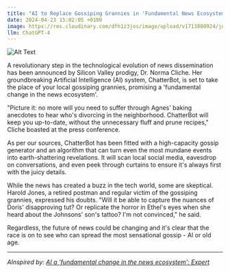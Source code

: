 ```yaml
---
title: "AI to Replace Gossiping Grannies in 'Fundamental News Ecosystem' Change, Says Expert"
date: 2024-04-23 15:02:05 +0100
image: https://res.cloudinary.com/dfh1z3jos/image/upload/v1713880924/jds28t02yxkvdw9dkhmo.png
llm: ChatGPT-4
---
```

![Alt Text](https://res.cloudinary.com/dfh1z3jos/image/upload/v1713880924/jds28t02yxkvdw9dkhmo.png "A group of elderly women sitting on a park bench, gossiping and gesturing dramatically, while a sleek, modern AI robot stands nearby, holding a tablet and wearing a 'Gossiping Granny' apron. The robot looks confidently at the camera, while the grannies look shocked and outraged, photographic style")


A revolutionary step in the technological evolution of news dissemination has been announced by Silicon Valley prodigy, Dr. Norma Cliche. Her groundbreaking Artificial Intelligence (AI) system, ChatterBot, is set to take the place of your local gossiping grannies, promising a 'fundamental change in the news ecosystem'.

"Picture it: no more will you need to suffer through Agnes' baking anecdotes to hear who's divorcing in the neighborhood. ChatterBot will keep you up-to-date, without the unnecessary fluff and prune recipes," Cliche boasted at the press conference.

As per our sources, ChatterBot has been fitted with a high-capacity gossip generator and an algorithm that can turn even the most mundane events into earth-shattering revelations. It will scan local social media, eavesdrop on conversations, and even peek through curtains to ensure it's always first with the juicy details.

While the news has created a buzz in the tech world, some are skeptical. Harold Jones, a retired postman and regular victim of the gossiping grannies, expressed his doubts. "Will it be able to capture the nuances of Doris' disapproving tut? Or replicate the horror in Ethel's eyes when she heard about the Johnsons' son's tattoo? I'm not convinced," he said.

Regardless, the future of news could be changing and it's clear that the race is on to see who can spread the most sensational gossip - AI or old age.

---
*AInspired by: [AI a 'fundamental change in the news ecosystem': Expert](https://techxplore.com/news/2024-04-ai-fundamental-news-ecosystem-expert.html)*